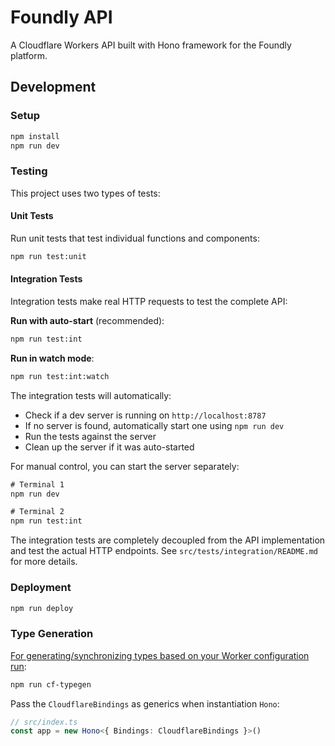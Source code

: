 # Foundly API

A Cloudflare Workers API built with Hono framework for the Foundly platform.

## Development

### Setup

```txt
npm install
npm run dev
```

### Testing

This project uses two types of tests:

#### Unit Tests
Run unit tests that test individual functions and components:
```txt
npm run test:unit
```

#### Integration Tests

Integration tests make real HTTP requests to test the complete API:

**Run with auto-start** (recommended):
```txt
npm run test:int
```

**Run in watch mode**:
```txt
npm run test:int:watch
```

The integration tests will automatically:
- Check if a dev server is running on `http://localhost:8787`
- If no server is found, automatically start one using `npm run dev`
- Run the tests against the server
- Clean up the server if it was auto-started

For manual control, you can start the server separately:
```txt
# Terminal 1
npm run dev

# Terminal 2  
npm run test:int
```

The integration tests are completely decoupled from the API implementation and test the actual HTTP endpoints. See `src/tests/integration/README.md` for more details.

### Deployment

```txt
npm run deploy
```

### Type Generation

[For generating/synchronizing types based on your Worker configuration run](https://developers.cloudflare.com/workers/wrangler/commands/#types):

```txt
npm run cf-typegen
```

Pass the `CloudflareBindings` as generics when instantiation `Hono`:

```ts
// src/index.ts
const app = new Hono<{ Bindings: CloudflareBindings }>()
```
